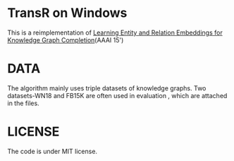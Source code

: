 # TransR on Windows

This is a reimplementation of [Learning Entity and Relation Embeddings for Knowledge Graph Completion](https://aaai.org/ocs/index.php/AAAI/AAAI15/paper/view/9571)(AAAI 15')

# DATA

The algorithm mainly uses triple datasets of knowledge graphs. Two datasets-WN18 and FB15K are often used in evaluation , which are attached in the files.

# LICENSE

The code is under MIT license.